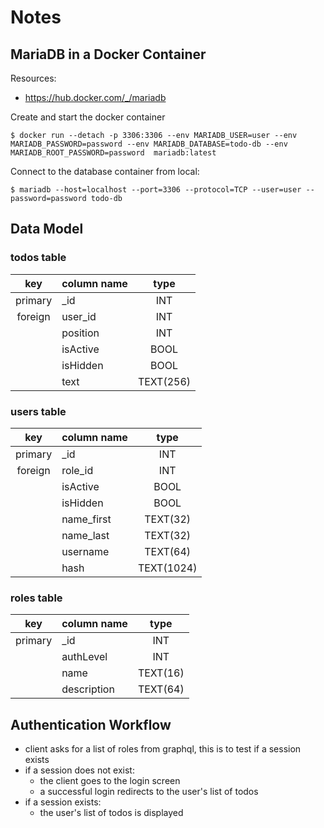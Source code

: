 # Notes

## MariaDB in a Docker Container

Resources:
- https://hub.docker.com/_/mariadb

Create and start the docker container

```
$ docker run --detach -p 3306:3306 --env MARIADB_USER=user --env MARIADB_PASSWORD=password --env MARIADB_DATABASE=todo-db --env MARIADB_ROOT_PASSWORD=password  mariadb:latest
```
  
Connect to the database container from local:

```
$ mariadb --host=localhost --port=3306 --protocol=TCP --user=user --password=password todo-db
```
## Data Model

### todos table

|   key   | column name |   type    |
| :-----: | ----------- | :-------: |
| primary | \_id        |    INT    |
| foreign | user_id     |    INT    |
|         | position    |    INT    |
|         | isActive    |   BOOL    |
|         | isHidden    |   BOOL    |
|         | text        | TEXT(256) |

### users table

|   key   | column name |    type    |
| :-----: | ----------- | :--------: |
| primary | \_id        |    INT     |
| foreign | role_id     |    INT     |
|         | isActive    |    BOOL    |
|         | isHidden    |    BOOL    |
|         | name_first  |  TEXT(32)  |
|         | name_last   |  TEXT(32)  |
|         | username    |  TEXT(64)  |
|         | hash        | TEXT(1024) |

### roles table

|   key   | column name |   type   |
| :-----: | ----------- | :------: |
| primary | \_id        |   INT    |
|         | authLevel   |   INT    |
|         | name        | TEXT(16) |
|         | description | TEXT(64) |

## Authentication Workflow

- client asks for a list of roles from graphql, this is to test if a session
  exists
- if a session does not exist:
  - the client goes to the login screen
  - a successful login redirects to the user's list of todos
- if a session exists:
  - the user's list of todos is displayed
